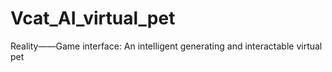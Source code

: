 # Vcat_AI_virtual_pet
Reality——Game interface: An intelligent generating and interactable virtual pet 

